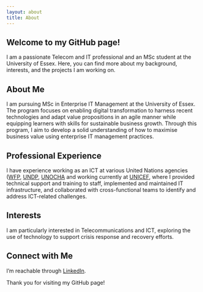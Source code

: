 ```yaml
---
layout: about
title: About
---
```


## Welcome to my GitHub page!

I am a passionate Telecom and IT professional and an MSc student at the University of Essex. Here, you can find more about my background, interests, and the projects I am working on.

## About Me

I am pursuing MSc in Enterprise IT Management at the University of Essex. The program focuses on enabling digital transformation to harness recent technologies and adapt value propositions in an agile manner while equipping learners with skills for sustainable business growth. Through this program, I aim to develop a solid understanding of how to maximise business value using enterprise IT management practices. 

## Professional Experience

I have experience working as an ICT at various United Nations agencies ([WFP](https://www.wfp.org/countries/mozambique), [UNDP](https://www.undp.org/pt/mozambique), [UNOCHA](https://www.unocha.org/mozambique) and working currently at [UNICEF](https://www.unicef.org/mozambique/en), where I provided technical support and training to staff, implemented and maintained IT infrastructure, and collaborated with cross-functional teams to identify and address ICT-related challenges.

## Interests

I am particularly interested in Telecommunications and ICT, exploring the use of technology to support crisis response and recovery efforts.

## Connect with Me

I’m reachable through [LinkedIn](https://www.linkedin.com/in/lutero-malunga-b9750296/). 

Thank you for visiting my GitHub page!
